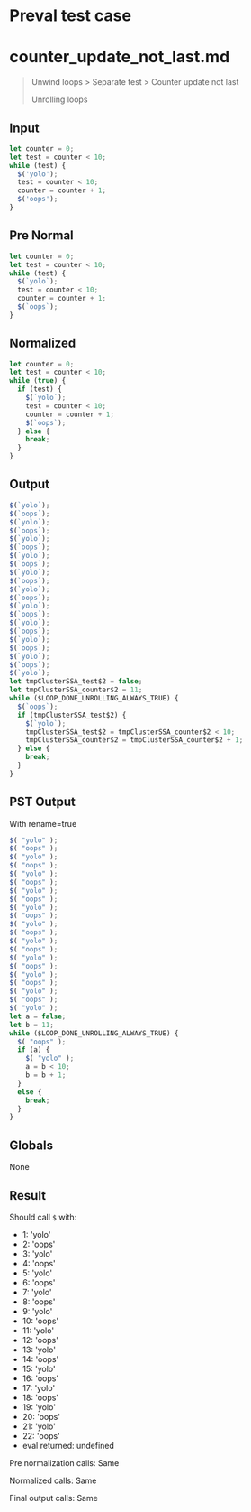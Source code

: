 # Preval test case

# counter_update_not_last.md

> Unwind loops > Separate test > Counter update not last
>
> Unrolling loops

## Input

`````js filename=intro
let counter = 0;
let test = counter < 10;
while (test) {
  $('yolo');
  test = counter < 10;
  counter = counter + 1;
  $('oops');
}
`````

## Pre Normal


`````js filename=intro
let counter = 0;
let test = counter < 10;
while (test) {
  $(`yolo`);
  test = counter < 10;
  counter = counter + 1;
  $(`oops`);
}
`````

## Normalized


`````js filename=intro
let counter = 0;
let test = counter < 10;
while (true) {
  if (test) {
    $(`yolo`);
    test = counter < 10;
    counter = counter + 1;
    $(`oops`);
  } else {
    break;
  }
}
`````

## Output


`````js filename=intro
$(`yolo`);
$(`oops`);
$(`yolo`);
$(`oops`);
$(`yolo`);
$(`oops`);
$(`yolo`);
$(`oops`);
$(`yolo`);
$(`oops`);
$(`yolo`);
$(`oops`);
$(`yolo`);
$(`oops`);
$(`yolo`);
$(`oops`);
$(`yolo`);
$(`oops`);
$(`yolo`);
$(`oops`);
$(`yolo`);
let tmpClusterSSA_test$2 = false;
let tmpClusterSSA_counter$2 = 11;
while ($LOOP_DONE_UNROLLING_ALWAYS_TRUE) {
  $(`oops`);
  if (tmpClusterSSA_test$2) {
    $(`yolo`);
    tmpClusterSSA_test$2 = tmpClusterSSA_counter$2 < 10;
    tmpClusterSSA_counter$2 = tmpClusterSSA_counter$2 + 1;
  } else {
    break;
  }
}
`````

## PST Output

With rename=true

`````js filename=intro
$( "yolo" );
$( "oops" );
$( "yolo" );
$( "oops" );
$( "yolo" );
$( "oops" );
$( "yolo" );
$( "oops" );
$( "yolo" );
$( "oops" );
$( "yolo" );
$( "oops" );
$( "yolo" );
$( "oops" );
$( "yolo" );
$( "oops" );
$( "yolo" );
$( "oops" );
$( "yolo" );
$( "oops" );
$( "yolo" );
let a = false;
let b = 11;
while ($LOOP_DONE_UNROLLING_ALWAYS_TRUE) {
  $( "oops" );
  if (a) {
    $( "yolo" );
    a = b < 10;
    b = b + 1;
  }
  else {
    break;
  }
}
`````

## Globals

None

## Result

Should call `$` with:
 - 1: 'yolo'
 - 2: 'oops'
 - 3: 'yolo'
 - 4: 'oops'
 - 5: 'yolo'
 - 6: 'oops'
 - 7: 'yolo'
 - 8: 'oops'
 - 9: 'yolo'
 - 10: 'oops'
 - 11: 'yolo'
 - 12: 'oops'
 - 13: 'yolo'
 - 14: 'oops'
 - 15: 'yolo'
 - 16: 'oops'
 - 17: 'yolo'
 - 18: 'oops'
 - 19: 'yolo'
 - 20: 'oops'
 - 21: 'yolo'
 - 22: 'oops'
 - eval returned: undefined

Pre normalization calls: Same

Normalized calls: Same

Final output calls: Same
